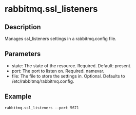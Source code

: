 # rabbitmq.ssl_listeners

## Description

Manages ssl_listeners settings in a rabbitmq.config file.

## Parameters

* state: The state of the resource. Required. Default: present.
* port: The port to listen on. Required. namevar.
* file: The file to store the settings in. Optional. Defaults to /etc/rabbitmq/rabbitmq.config.

## Example

```shell
rabbitmq.ssl_listeners --port 5671
```

